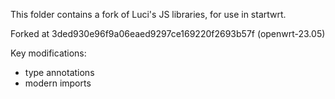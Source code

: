 This folder contains a fork of Luci's JS libraries, for use in startwrt.

Forked at 3ded930e96f9a06eaed9297ce169220f2693b57f (openwrt-23.05)

Key modifications:
- type annotations
- modern imports
